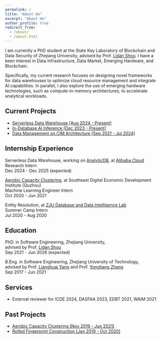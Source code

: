 ```yaml
---
permalink: /
title: "About me"
excerpt: "About me"
author_profile: true
redirect_from: 
  - /about/
  - /about.html
---
```

I am currently a PhD student at the State Key Laboratory of Blockchain and Data Security of Zhejiang University, advised by Prof. [Lidan Shou](https://scholar.google.com/citations?user=0OlITuIAAAAJ). I have a keen interest in Data Infrastructure, Data Market, Emerging Hardware, and Blockchain. 

Specifically, my current research focuses on designing novel frameworks for data warehouses to optimize cloud resource management and integrate AI capabilities. In parallel, I also explore the use of emerging hardware technologies, such as compute-in-memory architectures, to accelerate analytical workloads.


## Current Projects
- [Serverless Data Warehouse [Aug 2024 - Present]](https://onefanwu.github.io/projects/serverless/)
- [In-Database AI Inference [Dec 2023 - Present]](https://onefanwu.github.io/projects/db4ai/)
- [Data Management on CIM Architecture [Sep 2021 - Jul 2024]](https://onefanwu.github.io/projects/cimdb/)

## Internship Experience
Serverless Data Warehouse, working on [AnalyticDB](https://www.alibabacloud.com/en/product/analyticdb-for-mysql), at [Alibaba Cloud](https://www.alibabacloud.com/)  
Research Intern  
Dec 2024 - Dec 2025 (expected)

[Aerobic Capacity Clustering](https://onefanwu.github.io/projects/acc/), at Southeast Digital Economic Development Institute (Quzhou)  
Machine Learning Engineer Intern  
Oct 2020 - Jun 2021

Entity Resolution, at [ZJU Database and Data Intelligence Lab](https://github.com/dilab-zju)  
Summer Camp Intern  
Jul 2020 - Aug 2020


## Education
PhD. in Software Engineering, Zhejiang University,  
advised by Prof. [Lidan Shou](https://scholar.google.com/citations?user=0OlITuIAAAAJ)  
Sep 2021 - Jun 2026 (expected)

B.Eng. in Software Engineering, Zhejiang University of Technology,  
advised by Prof. [Lianghuai Yang](https://www.researchgate.net/profile/Liang-Yang-39) and Prof. [Yongliang Zhang](https://ieeexplore.ieee.org/author/37599095900)  
Sep 2017 - Jun 2021


## Services

- External reviewer for ICDE 2024, DASFAA 2023, EDBT 2021, WAIM 2021

## Past Projects
- [Aerobic Capacity Clustering [Nov 2019 - Jun 2021]](https://onefanwu.github.io/projects/acc/)
- [Rolled Fingerprint Construction [Jan 2019 - Oct 2020]](https://onefanwu.github.io/projects/rfc/)

